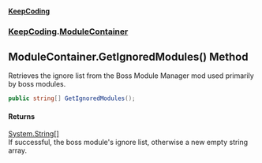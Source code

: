 #### [KeepCoding](index.md 'index')
### [KeepCoding](KeepCoding.md 'KeepCoding').[ModuleContainer](ModuleContainer.md 'KeepCoding.ModuleContainer')
## ModuleContainer.GetIgnoredModules() Method
Retrieves the ignore list from the Boss Module Manager mod used primarily by boss modules.  
```csharp
public string[] GetIgnoredModules();
```
#### Returns
[System.String](https://docs.microsoft.com/en-us/dotnet/api/System.String 'System.String')[[]](https://docs.microsoft.com/en-us/dotnet/api/System.Array 'System.Array')  
If successful, the boss module's ignore list, otherwise a new empty string array.
